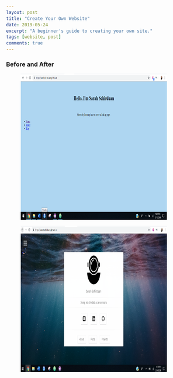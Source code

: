 ```yaml
---
layout: post
title: "Create Your Own Website"
date: 2019-05-24
excerpt: "A beginner's guide to creating your own site."
tags: [website, post]
comments: true
---
```


### Before and After

<figure>
  <a href="/assets/img/beforeweb2.png"><img src="/assets/img/beforeweb2.png" style="width:400px; height:400px"></a>
</figure>

<figure>
  <a href="/assets/img/afterweb.png"><img src="/assets/img/afterweb.png" style="width:400px; height:400px"></a>
</figure>
